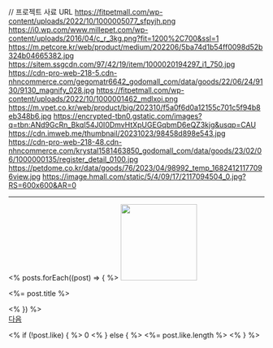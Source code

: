 // 프로젝트 사료 URL
https://fitpetmall.com/wp-content/uploads/2022/10/1000005077_sfpyjh.png
https://i0.wp.com/www.millepet.com/wp-content/uploads/2016/04/c_r_3kg.png?fit=1200%2C700&ssl=1
https://m.petcore.kr/web/product/medium/202206/5ba74d1b54ff0098d52b324b04665382.jpg
https://sitem.ssgcdn.com/97/42/19/item/1000020194297_i1_750.jpg
https://cdn-pro-web-218-5.cdn-nhncommerce.com/gegomatr6642_godomall_com/data/goods/22/06/24/9130/9130_magnify_028.jpg
https://fitpetmall.com/wp-content/uploads/2022/10/1000001462_mdlxoi.png
https://m.vpet.co.kr/web/product/big/202310/f5a0f6d0a12155c701c5f94b8eb348b6.jpg
https://encrypted-tbn0.gstatic.com/images?q=tbn:ANd9GcRn_BkqI54J0I0DmvHtXpUGEGqbmD6eQZ3kjg&usqp=CAU
https://cdn.imweb.me/thumbnail/20231023/98458d898e543.jpg
https://cdn-pro-web-218-48.cdn-nhncommerce.com/krystal1581463850_godomall_com/data/goods/23/02/06/1000000135/register_detail_0100.jpg
https://petdome.co.kr/data/goods/76/2023/04/98992_temp_16824121177096view.jpg
https://image.hmall.com/static/5/4/09/17/2117094504_0.jpg?RS=600x600&AR=0



  <!-- 상품 다음버튼 테스트 -->
  <hr>
  <% posts.forEach((post) => { %>
    <img style="width: 150px;" src="<%= post.imgUrl %>" alt="">
    <p><%= post.title %></p>
  <% }) %>
  <div></div>
  <div class="next-bg">
    <a href="/community/shop/feed?nextId=<%= posts[posts.length - 1]?._id %>">다음</a>
  </div>

  <!-- write.ejs에서 삭제 -->
   <% if (!post.like) { %>
      0
    <% } else { %>
      <%= post.like.length %>
    <% } %>